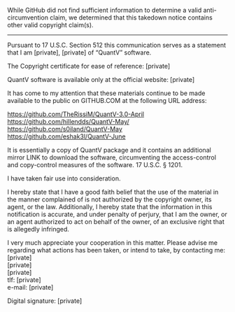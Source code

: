 While GitHub did not find sufficient information to determine a valid anti-circumvention claim, we determined that this takedown notice contains other valid copyright claim(s).

---

Pursuant to 17 U.S.C. Section 512 this communication serves as a statement that I am [private], [private] of “QuantV” software.

The Copyright certificate for ease of reference: [private]

QuantV software is available only at the official website: [private]

It has come to my attention that these materials continue to be made available to the public on GITHUB.COM at the following URL address:

https://github.com/TheRissiM/QuantV-3.0-April  
https://github.com/hillendds/QuantV-May/  
https://github.com/s0iland/QuantV-May  
https://github.com/eshak3l/QuantV-June

It is essentially a copy of QuantV package and it contains an additional mirror LINK to download the software, circumventing the access-control and copy-control measures of the software. 17 U.S.C. § 1201.

I have taken fair use into consideration.

I hereby state that I have a good faith belief that the use of the material in the manner complained of is not authorized by the copyright owner, its agent, or the law. Additionally, I hereby state that the information in this notification is accurate, and under penalty of perjury, that I am the owner, or an agent authorized to act on behalf of the owner, of an exclusive right that is allegedly infringed.

I very much appreciate your cooperation in this matter. Please advise me regarding what actions has been taken, or intend to take, by contacting me:  
[private]  
[private]  
[private]  
tlf: [private]  
e-mail: [private]  

Digital signature: [private]

